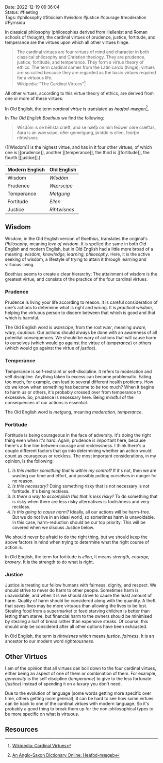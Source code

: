 Date:  2022-12-19 09:36:04  
Status: #fleeting  
Tags: #philosophy #Stoicism #wisdom #justice #courage #moderation #Fyrnsidu 

In classical philosophy (philosophies derived from Hellenist and Roman schools of thought), the cardinal virtues of prudence, justice, fortitude, and temperance are the virtues upon which all other virtues hinge.

> The cardinal virtues are four virtues of mind and character in both classical philosophy and Christian theology. They are prudence, justice, fortitude, and temperance. They form a virtue theory of ethics. The term cardinal comes from the Latin cardo (hinge); virtues are so called because they are regarded as the basic virtues required for a virtuous life.  
> Wikipedia: "The Cardinal Virtues"[^1]

All other virtues, according to this virtue theory of ethics, are derived from one or more of these virtues.

In Old English, the term *cardinal virtue* is translated as *heafod-mægen*[^2].

In *The Old English Boethius* we find the following:

> Wīsdōm is se hēhsta cræft, and se hæfþ on him feōwer oðre cræftas, ðara is ān wærscipe, ōðer gemetgung, þridde is ellen, feōrþe rihtwīsnes

([[Wisdom]] is the highest virtue, and has in it four other virtues, of which one is [[prudence]], another [[temperance]], the third is [[fortitude]], the fourth [[justice]].)

Modern English | Old English
---------------|------------
Wisdom | *Wīsdōm*
Prudence | *Wærscipe*
Temperance | *Metgung*
Fortitude | *Ellen*
Justice | *Rihtwisnes*

## Wisdom

Wisdom, in the Old English version of Boethius, translates the original's *Philosophy*, meaning *love of wisdom*. It is spelled the same in both Old English and modern English, but in Old English had a little more broad of a meaning: *wisdom, knowledge, learning, philosophy*. Here, it is the active seeking of wisdom, a lifestyle of trying to attain it through learning and virtuous living.

Boethius seems to create a clear hierarchy: The attainment of wisdom is the greatest virtue, and consists of the practice of the four cardinal virtues.

### Prudence

Prudence is living your life according to reason. It is careful consideration of one's actions to determine what is right and wrong. It is *practical wisdom*, helping the virtuous person to discern between that which is good and that which is harmful.

The Old English word is *wærscipe*, from the root *wær*, meaning *aware, wary, cautious*. Our actions should always be done with an awareness of all potential consequences. We should be wary of actions that will cause harm to ourselves (which would go against the virtue of *temperance*) or others (which would go against the virtue of *justice*). 

### Temperance

Temperance is self-restraint or self-discipline. It refers to moderation and self discipline. Anything taken to excess can become problematic. Eating too much, for example, can lead to several different health problems. How do we know when something has become to be too much? When it begins to harm us or others, it's probably crossed over from temperance to excessive. So, prudence is necessary here. Being mindful of the consequences of our actions is essential.

The Old English word is *metgung*, meaning *moderation, temperance*.

### Fortitude

Fortitude is being courageous in the face of adversity. It's doing the right thing even when it's hard. Again, prudence is important here, because there's a fine line between courage and recklessness. I think there's a couple different factors that go into determining whether an action would count as courageous or reckless. The most important considerations, in my opinion, is the following:

1. *Is this matter something that is within my control?* If it's not, then we are wasting our time and effort, and possibly putting ourselves in danger for no reason.
2. *Is this necessary?* Doing something risky that is not necessary is not fortitude. It's being reckless.
3. *Is there a way to accomplish this that is less risky?* To do something that is risky when there are less risky alternatives is foolishness and very reckless.
4. *Is this going to cause harm?* Ideally, all our actions will be harm-free. But we do not live in an ideal world, so sometimes harm is unavoidable. In this case, harm-reduction should be our top priority. This will be covered when we discuss Justice below.

We should never be afraid to do the right thing, but we should keep the above factors in mind when trying to determine what the right course of action is.

In Old English, the term for fortitude is *ellen*, It means *strength, courage, bravery*. It is the strength to do what is right.

### Justice

Justice is treating our fellow humans with fairness, dignity, and respect. We should strive to never do harm to other people. Sometimes harm is unavoidable, and when it is we should strive to cause the least amount of harm. Quality of harm should be considered along with the quantity. A theft that saves lives may be more virtuous than allowing the lives to be lost. Stealing food from a supermarket to feed starving children is better than letting them starve, but financial harm to the owners should be minimised by stealing a loaf of bread rather than expensive steaks. Of course, this should only be considered after all other options have been exhausted.

In Old English, the term is *rihtwisnes* which means *justice, fairness*. It is an ancestor to our modern word *righteousness*.

## Other Virtues

I am of the opinion that all virtues can boil down to the four cardinal virtues, either being an aspect of one of them or combination of them. For example, *generosity* is the self discipline (*temperance*) to give to the less fortunate (*justice*) instead of spending it on a luxury you don't need.

Due to the evolution of language (some words getting more specific over time, others getting more general), it can be hard to see how some virtues can tie back to one of the cardinal virtues with modern language. So it's probably a good thing to break them up for the non-philosophical types to be more specific on what is virtuous.

## Resources

[^1]: [Wikipedia: Cardinal Virtues](https://en.wikipedia.org/wiki/Cardinal_virtues)

[^2]: [An Anglo-Saxon Dictionary Online: Heáfod-mægeb](https://bosworthtoller.com/51856) 
